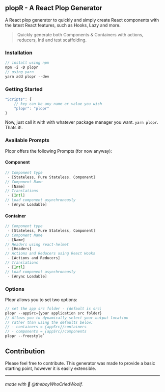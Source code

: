 ## **plopR** - A React Plop Generator

A React plop generator to quickly and simply create React components with the latest React features, such as Hooks, Lazy and more.

> Quickly generate both Components & Containers with actions, reducers, Intl and test scaffolding.

### Installation

```js
// install using npm
npm -i -D plopr
// using yarn
yarn add plopr --dev
```

### Getting Started

```js
"Scripts": {
    // key can be any name or value you wish
    "plopr": "plopr"
}
```

Now, just call it with with whatever package manager you want. `yarn plopr`. Thats it!.

### Available Prompts

Plopr offers the following Prompts (for now anyway):

#### Component

```js
// Component type
 - [Stateless, Pure Stateless, Component]
// Component Name
 - [Name]
// Translations
 - [Intl]
// Load component asynchronously
 - [Anync Loadable]
```

#### Container

```js
// Component type
 - [Stateless, Pure Stateless, Component]
// Component Name
 - [Name]
// Headers using react-helmet
 - [Headers]
// Actions and Reducers using React Hooks
 - [Actions and Reducers]
// Translations
 - [Intl]
// Load component asynchronously
 - [Anync Loadable]
```

### Options

Plopr allows you to set two options:

```js
// set the app src folder - (default is src)
plopr --appSrc={your application src folder}
// Allows you to dynamically select your output location
// rather than using the defaults below:
// - containers = {appSrc}/containers
// - components = {appSrc}/components
plopr --freestyle˚
```

## Contribution

Please feel free to contribute. This generator was made to provide a basic starting point, however it is easily extensible.

---

###### made with :purple_heart: @theboyWhoCriedWoolf.
